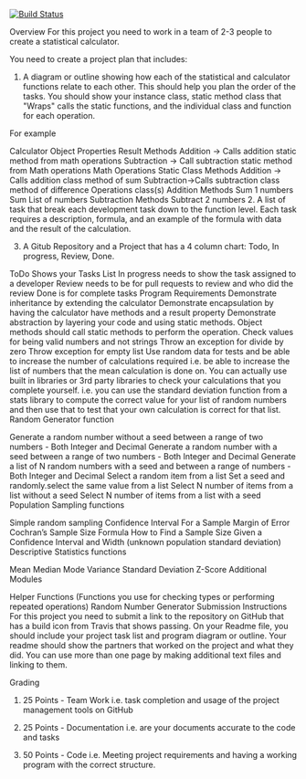 [![Build Status](https://travis-ci.com/williamaherman/statscalculator.svg?branch=main)](https://travis-ci.com/williamaherman/statscalculator)

Overview
For this project you need to work in a team of 2-3 people to create a statistical calculator.  

You need to create a project plan that includes:

1.  A diagram or outline showing how each of the statistical and calculator functions relate to each other.  This should help you plan the order of the tasks.  You should show your instance class, static method class that "Wraps" calls the static functions, and the individual class and function for each operation.

For example

Calculator Object
Properties
Result 
Methods
Addition -> Calls addition static method from math operations
Subtraction -> Call subtraction static method from Math operations
Math Operations Static Class
Methods
Addition -> Calls addition class method of sum
Subtraction->Calls subtraction class method of difference
Operations class(s)
Addition
Methods 
Sum 1 numbers
Sum List of numbers
Subtraction
Methods
Subtract 2 numbers
2.  A list of task that break each development task down to the function level.  Each task requires a description, formula, and an example of the formula with data and the result of the calculation.  

3.  A Gitub Repository and a Project that has a 4 column chart: Todo, In progress, Review, Done.  

ToDo Shows your Tasks List
In progress needs to show the task assigned to a developer
Review needs to be for pull requests to review and who did the review
Done is for complete tasks
Program Requirements
Demonstrate inheritance by extending the calculator
Demonstrate encapsulation by having the calculator have methods and a result property
Demonstrate abstraction by layering your code and using static methods.  Object methods should call static methods to perform the operation.
Check values for being valid numbers and not strings
Throw an exception for divide by zero 
Throw exception for empty list
Use random data for tests and be able to increase the number of calculations required i.e. be able to increase the list of numbers that the mean calculation is done on.  You can actually use built in libraries or 3rd party libraries to check your calculations that you complete yourself.  i.e. you can use the standard deviation function from a stats library to compute the correct value for your list of random numbers and then use that to test that your own calculation is correct for that list.
Random Generator function

Generate a random number without a seed between a range of two numbers - Both Integer and Decimal
Generate a random number with a seed between a range of two numbers - Both Integer and Decimal
Generate a list of N random numbers with a seed and between a range of numbers - Both Integer and Decimal
Select a random item from a list
Set a seed and randomly.select the same value from a list
Select N number of items from a list without a seed
Select N number of items from a list with a seed
Population Sampling functions

Simple random sampling
Confidence Interval For a Sample
Margin of Error
Cochran’s Sample Size Formula
How to Find a Sample Size Given a Confidence Interval and Width (unknown population standard deviation)
Descriptive Statistics functions

Mean
Median
Mode
Variance
Standard Deviation
Z-Score
Additional Modules

Helper Functions (Functions you use for checking types or performing repeated operations)
Random Number Generator
Submission Instructions
For this project you need to submit a link to the repository on GitHub that has a build icon from Travis that shows passing.  On your Readme file, you should include your project task list and program diagram or outline.  Your readme should show the partners that worked on the project and what they did.  You can use more than one page by making additional text files and linking to them.  

Grading
1.  25 Points - Team Work i.e. task completion and usage of the project management tools on GitHub

2.  25 Points - Documentation i.e. are your documents accurate to the code and tasks

3.  50 Points - Code i.e. Meeting project requirements and having a working program with the correct structure.